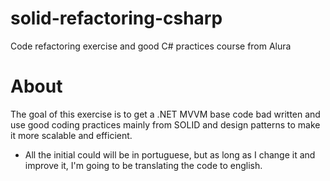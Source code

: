 # solid-refactoring-csharp
Code refactoring exercise and good C# practices course from Alura

# About
The goal of this exercise is to get a .NET MVVM base code bad written and use good coding practices mainly from SOLID and design patterns to make it more scalable and efficient.
* All the initial could will be in portuguese, but as long as I change it and improve it, I'm going to be translating the code to english.
